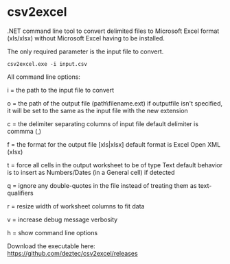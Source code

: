 # csv2excel
.NET command line tool to convert delimited files to Microsoft Excel format (xls/xlsx) without Microsoft Excel having to be installed.

The only required parameter is the input file to convert.

`csv2excel.exe -i input.csv`

All command line options:

i = the path to the input file to convert

o = the path of the output file (path\filename.ext)
    if outputfile isn't specified, it will be set to the same as the input file with the new extension
    
c = the delimiter separating columns of input file
    default delimiter is commma (,)
    
f = the format for the output file [xls|xlsx]
    default format is Excel Open XML (xlsx)

t = force all cells in the output worksheet to be of type Text
    default behavior is to insert as Numbers/Dates (in a General cell) if detected
	
q = ignore any double-quotes in the file instead of treating them as text-qualifiers

r = resize width of worksheet columns to fit data

v = increase debug message verbosity

h = show command line options


Download the executable here: https://github.com/deztec/csv2excel/releases
